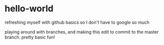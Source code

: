 # hello-world
refreshing myself with github basics so I don't have to google so much

playing around with branches, and making this edit to commit to the master branch. pretty basic fun!
